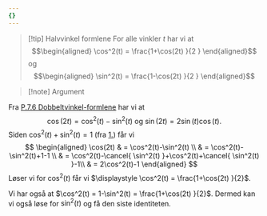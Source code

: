 ```yaml
---
{}
---
```

> [!tip] Halvvinkel formlene
> For alle vinkler $t$ har vi at
> $$\begin{aligned} \cos^2(t) = \frac{1+\cos(2t) }{2 }   \end{aligned}$$ 
> og
> $$\begin{aligned} \sin^2(t) = \frac{1-\cos(2t) }{2 }   \end{aligned}$$  

> [!note] Argument 

Fra [P.7.6 Dobbeltvinkel-formlene](Kapittel%200%20-%20innledende%20kapittel/P.7.6%20Dobbeltvinkel-formlene.md) har vi at 
$$
\cos(2t)= \cos^2(t)-\sin^2(t) \text{ og } \sin(2t) = 2\sin (t)\cos(t).
$$
Siden $\cos^2(t)+\sin^2(t)=1$ (fra [1.](Kapittel%200%20-%20innledende%20kapittel/P.7.4%20Viktige%20identiteter.md)) får vi
$$
\begin{aligned} 
  \cos(2t) 
  & = \cos^2(t)-\sin^2(t) \\ 
  & = \cos^2(t)-\sin^2(t)+1-1 \\
  & =  \cos^2(t)-\cancel{ \sin^2(t) }+\cos^2(t)+\cancel{ \sin^2(t) }-1\\
  & = 2\cos^2(t)-1
\end{aligned} 
$$
Løser vi for $\cos^2(t)$ får vi $\displaystyle \cos^2(t) = \frac{1+\cos(2t) }{2}$.

Vi har også at $\cos^2(t) = 1-\sin^2(t) = \frac{1+\cos(2t) }{2}$. Dermed kan vi også løse for $\sin^2(t)$ og få den siste identiteten. 